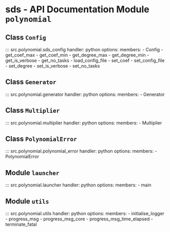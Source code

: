# sds - API Documentation Module `polynomial` 

## Class `Config` 

::: src.polynomial.sds_config
    handler: python
    options:
      members:
        - Config
        - get_coef_max
        - get_coef_min
        - get_degree_max
        - get_degree_min
        - get_is_verbose
        - get_no_tasks
        - load_config_file
        - set_coef
        - set_config_file
        - set_degree
        - set_is_verbose
        - set_no_tasks

## Class `Generator` 

::: src.polynomial.generator
    handler: python
    options:
      members:
        - Generator

## Class `Multiplier` 

::: src.polynomial.multiplier
    handler: python
    options:
      members:
        - Multiplier

## Class `PolynomialError` 

::: src.polynomial.polynomial_error
    handler: python
    options:
      members:
        - PolynomialError

## Module `launcher` 

::: src.polynomial.launcher
    handler: python
    options:
      members:
        - main

## Module `utils` 

::: src.polynomial.utils
    handler: python
    options:
      members:
        - initialise_logger
        - progress_msg
        - progress_msg_core
        - progress_msg_time_elapsed
        - terminate_fatal
